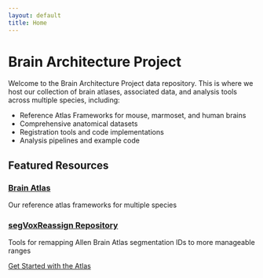 ```yaml
---
layout: default
title: Home
---
```


# Brain Architecture Project

Welcome to the Brain Architecture Project data repository. This is where we host our collection of brain atlases, associated data, and analysis tools across multiple species, including:

- Reference Atlas Frameworks for mouse, marmoset, and human brains
- Comprehensive anatomical datasets
- Registration tools and code implementations
- Analysis pipelines and example code

## Featured Resources

### [Brain Atlas](/pages/atlas)
Our reference atlas frameworks for multiple species

### [segVoxReassign Repository](/pages/segvoxreassign)
Tools for remapping Allen Brain Atlas segmentation IDs to more manageable ranges

[Get Started with the Atlas](/pages/atlas)